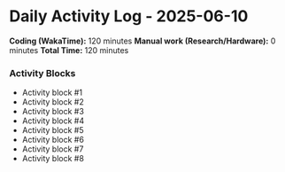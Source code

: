 # Daily Activity Log - 2025-06-10

**Coding (WakaTime):** 120 minutes
**Manual work (Research/Hardware):** 0 minutes
**Total Time:** 120 minutes

### Activity Blocks
- Activity block #1
- Activity block #2
- Activity block #3
- Activity block #4
- Activity block #5
- Activity block #6
- Activity block #7
- Activity block #8

